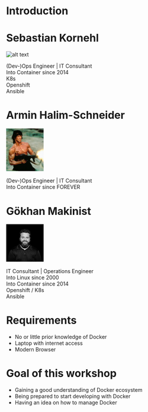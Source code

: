 # Introduction
# Sebastian Kornehl  

<img src="assets/img/skornehl.png" alt="alt text" width="20%">

(Dev-)Ops Engineer | IT Consultant<br/>
Into Container since 2014<br/>
K8s<br/>
Openshift<br/>
Ansible<br/>

# Armin Halim-Schneider
<img src="assets/img/aschneider.jpeg" alt="alt text" width="20%">

(Dev-)Ops Engineer | IT Consultant<br/>
Into Container since FOREVER<br/>

# Gökhan Makinist
<img src="assets/img/gmakinist.jpg" alt="alt text" width="20%">

IT Consultant | Operations Engineer<br/>
Into Linux since 2000<br/>
Into Container since 2014<br/>
Openshift / K8s<br/>
Ansible<br/>

# Requirements

- No or little prior knowledge of Docker
- Laptop with internet access
- Modern Browser


# Goal of this workshop

- Gaining a good understanding of Docker ecosystem
- Being prepared to start developing with Docker
- Having an idea on how to manage Docker
